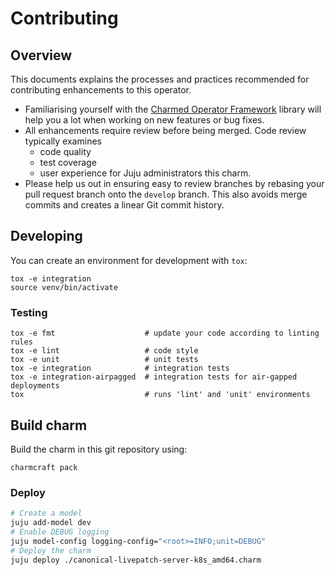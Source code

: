 # Contributing

## Overview

This documents explains the processes and practices recommended for contributing enhancements to this operator.

- Familiarising yourself with the [Charmed Operator Framework](https://juju.is/docs/sdk) library will help you a lot when working on new features or bug fixes.
- All enhancements require review before being merged. Code review typically examines
  - code quality
  - test coverage
  - user experience for Juju administrators this charm.
- Please help us out in ensuring easy to review branches by rebasing your pull request branch onto the `develop` branch. 
This also avoids merge commits and creates a linear Git commit history.

## Developing

You can create an environment for development with `tox`:

```shell
tox -e integration
source venv/bin/activate
```

### Testing

```shell
tox -e fmt                    # update your code according to linting rules
tox -e lint                   # code style
tox -e unit                   # unit tests
tox -e integration            # integration tests
tox -e integration-airpagged  # integration tests for air-gapped deployments
tox                           # runs 'lint' and 'unit' environments
```


## Build charm

Build the charm in this git repository using:

```shell
charmcraft pack
```

### Deploy

```bash
# Create a model
juju add-model dev
# Enable DEBUG logging
juju model-config logging-config="<root>=INFO;unit=DEBUG"
# Deploy the charm
juju deploy ./canonical-livepatch-server-k8s_amd64.charm
```
